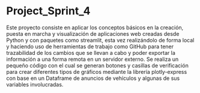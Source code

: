 # Project_Sprint_4
Este proyecto consiste en aplicar los conceptos básicos en la creación, puesta en marcha y visualización de aplicaciones web creadas desde Python y con paquetes como streamlit, esta vez realizándolo de forma local y haciendo uso de herramientas de trabajo como GitHub para tener trazabilidad de los cambios que se llevan a cabo y poder exportar la información a una forma remota en un servidor externo.
Se realiza un pequeño código con el cual se generan botones y casillas de verificación para crear diferentes tipos de gráficos mediante la librería plotly-express con base en un Dataframe de anuncios de vehículos y algunas de sus variables involucradas.